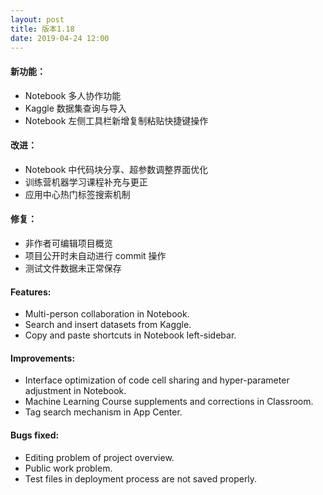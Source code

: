 ```yaml
---
layout: post
title: 版本1.18
date: 2019-04-24 12:00
---
```

#### 新功能：
- Notebook 多人协作功能
- Kaggle 数据集查询与导入
- Notebook 左侧工具栏新增复制粘贴快捷键操作

#### 改进：
- Notebook 中代码块分享、超参数调整界面优化
- 训练营机器学习课程补充与更正
- 应用中心热门标签搜索机制

#### 修复：
- 非作者可编辑项目概览
- 项目公开时未自动进行 commit 操作
- 测试文件数据未正常保存

#### Features:
- Multi-person collaboration in Notebook.
- Search and insert datasets from Kaggle.  
- Copy and paste shortcuts in Notebook left-sidebar.

#### Improvements:
- Interface optimization of code cell sharing and hyper-parameter adjustment in Notebook.
- Machine Learning Course supplements and corrections in Classroom.
- Tag search mechanism in App Center.

#### Bugs fixed:
- Editing problem of project overview.
- Public work problem.
- Test files in deployment process are not saved properly.
